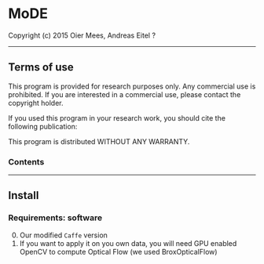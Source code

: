 # MoDE


Copyright (c) 2015 Oier Mees, Andreas Eitel ?

------------------------------
Terms of use
------------------------------

This program is provided for research purposes only. Any commercial
use is prohibited. If you are interested in a commercial use, please 
contact the copyright holder. 

If you used this program in your research work, you should cite the 
following publication:



This program is distributed WITHOUT ANY WARRANTY.

### Contents

------------------------------
Install
------------------------------

### Requirements: software

0. Our modified `Caffe` version
0. If you want to apply it on you own data, you will need GPU enabled OpenCV to compute Optical Flow (we used BroxOpticalFlow)
